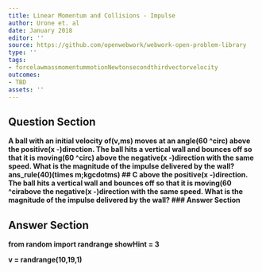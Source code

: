 ```yaml
---
title: Linear Momentum and Collisions - Impulse
author: Urone et. al
date: January 2018
editor: ''
source: https://github.com/openwebwork/webwork-open-problem-library
type: ''
tags:
- forcelawmassmomentummotionNewtonsecondthirdvectorvelocity
outcomes:
- TBD
assets: ''
---
```


## Question Section 

<b>
A ball with an initial velocity of(v,ms) moves at an angle(60 ^circ) above the positive(x -)direction. The ball hits a vertical wall and bounces off so that it is moving(60 ^circ) above the negative(x -)direction with the same speed. What is the magnitude of the impulse delivered by the wall?
ans_rule(40)(times m;kgcdotms)
## C
above the positive(x -)direction. The ball hits a vertical wall and bounces off so that it is moving(60 ^cirabove the negative(x -)direction with the same speed. What is the magnitude of the impulse delivered by the wall?
### Answer Section


## Answer Section

from random import randrange
showHint = 3

v = randrange(10,19,1)